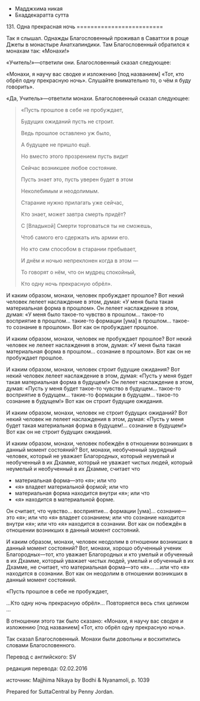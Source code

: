 









* Мадджхима никая
* Бхаддекаратта сутта


131\. Одна прекрасная ночь
\=\=\=\=\=\=\=\=\=\=\=\=\=\=\=\=\=\=\=\=\=\=\=\=\=



Так я слышал\. Однажды Благословенный проживал в Саваттхи в роще Джеты в монастыре Анатхапиндики\. Там Благословенный обратился к монахам так: «Монахи\!»


«Учитель\!»—ответили они\. Благословенный сказал следующее:


«Монахи, я научу вас сводке и изложению \[под названием\] «Тот, кто обрёл одну прекрасную ночь»\. Слушайте внимательно то, о чём я буду говорить»\.


«Да, Учитель»—ответили монахи\. Благословенный сказал следующее:



> «Пусть прошлое в себе не пробуждает,  
> 
> Будущих ожиданий пусть не строит\.  
> 
> Ведь прошлое оставлено уж было,  
> 
> А будущее не пришло ещё\.
> 
> 
> Но вместо этого прозрением пусть видит  
> 
> Сейчас возникшее любое состояние\.  
> 
> Пусть знает это, пусть уверен будет в этом  
> 
> Неколебимым и неодолимым\.
> 
> 
> Старание нужно прилагать уже сейчас,  
> 
> Кто знает, может завтра смерть придёт?  
> 
> C \[Владыкой\] Смерти торговаться ты не сможешь,  
> 
> Чтоб самого его сдержать иль армии его\.
> 
> 
> Но кто сим способом в старании пребывает,  
> 
> И днём и ночью непреклонен когда в этом —  
> 
> То говорят о нём, что он мудрец спокойный,  
> 
> Кто одну ночь прекрасную обрёл»\.


И каким образом, монахи, человек пробуждает прошлое? Вот некий человек лелеет наслаждение в этом, думая: «У меня была такая материальная форма в прошлом»\. Он лелеет наслаждение в этом, думая: «У меня было такое\-то чувство в прошлом… такое\-то восприятие в прошлом… такие\-то формации \[ума\] в прошлом… такое\-то сознание в прошлом»\. Вот как он пробуждает прошлое\.


И каким образом, монахи, человек не пробуждает прошлое? Вот некий человек не лелеет наслаждения в этом, думая: «У меня была такая материальная форма в прошлом… сознание в прошлом»\. Вот как он не пробуждает прошлое\.


И каким образом, монахи, человек строит будущие ожидания? Вот некий человек лелеет наслаждение в этом, думая: «Пусть у меня будет такая материальная форма в будущем\!» Он лелеет наслаждение в этом, думая: «Пусть у меня будет такое\-то чувство в будущем… такое\-то восприятие в будущем… такие\-то формации в будущем… такое\-то сознание в будущем\!» Вот как он строит будущие ожидания\.


И каким образом, монахи, человек не строит будущих ожиданий? Вот некий человек не лелеет наслаждения в этом, думая: «Пусть у меня будет такая материальная форма в будущем\!… сознание в будущем\!» Вот как он не строит будущих ожиданий\.


И каким образом, монахи, человек побеждён в отношении возникших в данный момент состояний? Вот, монахи, необученный заурядный человек, который не уважает Благородных, который неумелый и необученный в их Дхамме, который не уважает чистых людей, который неумелый и необученный в их Дхамме, считает что


* материальная форма—это «я»; или что
* «я» владеет материальной формой; или что
* материальная форма находится внутри «я»; или что
* «я» находится в материальной форме\.


Он считает, что чувство… восприятие… формации \[ума\]… сознание—это «я»; или что «я» владеет сознанием; или что сознание находится внутри «я»; или что «я» находится в сознании\. Вот как он побеждён в отношении возникших в данный момент состояний\.


И каким образом, монахи, человек неодолим в отношении возникших в данный момент состояний? Вот, монахи, хорошо обученный ученик Благородных—тот, кто уважает Благородных и кто умелый и обученный в их Дхамме, который уважает чистых людей, умелый и обученный в их Дхамме, не считает, что материальная форма—это «я»… …или что «я» находится в сознании\. Вот как он неодолим в отношении возникших в данный момент состояний\.


«Пусть прошлое в себе не пробуждает,


…Кто одну ночь прекрасную обрёл»… Повторяется весь стих целиком …


В отношении этого так было сказано: «Монахи, я научу вас сводке и изложению \[под названием\] «Тот, кто обрёл одну прекрасную ночь»\.


Так сказал Благословенный\. Монахи были довольны и восхитились словами Благословенного\.



Перевод с английского: SV


редакция перевода: 02\.02\.2016


источник: Majjhima Nikaya by Bodhi & Nyanamoli, p\. 1039


Prepared for SuttaCentral by Penny Jordan\.






